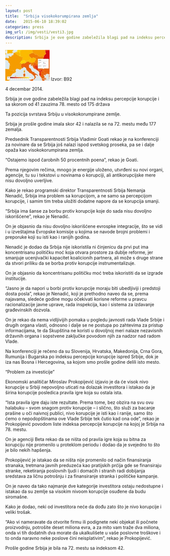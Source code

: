```yaml
---
layout: post
title:  "Srbija visokokorumpirana zemlja"
date:   2015-06-10 18:39:02
categories: press
img_url: /img/vesti/vesti3.jpg
description: Srbija je ove godine zabeležila blagi pad na indeksu percepcije korupcije i sa skorom od 41 zauzima 78. mesto od 175 država.Ta pozicija svrstava Srbiju u visokokorumpirane zemlje.Srbija je prošle godine imala skor 42 i nalazila se na 72. mestu među 177 zemalja.
---
```

<img src="/img/vesti/vesti3.jpg"/>
Izvor: B92

4 decembar 2014.

Srbija je ove godine zabeležila blagi pad na indeksu percepcije korupcije i sa skorom od 41 zauzima 78. mesto od 175 država

Ta pozicija svrstava Srbiju u visokokorumpirane zemlje.

Srbija je prošle godine imala skor 42 i nalazila se na 72. mestu među 177 zemalja.

Predsednik Transparentnosti Srbija Vladimir Goati rekao je na konferenciji za novinare da se Srbija još nalazi ispod svetskog proseka, pa se i dalje opaža kao visokokorumpirana zemlja.

“Ostajemo ispod čarobnih 50 procentnih poena”, rekao je Goati.

Prema njegovim rečima, mnogo je energije uloženo, utvrđeni su novi organi, agencije, tu su i tekstovi u novinama o korupciji, ali antikorupcijske mere nisu dovoljno uverljive.

Kako je rekao programski direktor Transparentnosti Srbija Nemanja Nenadić, Srbija ima problem sa korupcijom, a ne samo sa percepcijom korupcije, i samim tim treba uložiti dodatne napore da se korupcija smanji.

“Srbija ima šanse za borbu protiv korupcije koje do sada nisu dovoljno iskorišćene”, rekao je Nenadić.

On je objasnio da nisu dovoljno iskorišćene evrospke integracije, što se vidi i u izveštajima Evropske komisije u kojima se navode brojni problemi i preporuke koji su isti kao i ranijih godina.

Nenadić je dodao da Srbija nije iskoristila ni činjenicu da prvi put ima koncentrisanu političku moć koja otvara prostore za dublje reforme, jer smanjuje ucenjivački kapacitet koalicionih partnera, ali može s druge strane da stvori priliku da se borba protiv korupcije instrumentalizuje.

On je objasnio da koncentrisanu političku moć treba iskoristiti da se izgrade institucije.

“Jasno je da napori u borbi protiv korupcije moraju biti ubedljiviji i predstoji dosta posla”, rekao je Nenadić, koji je prethodno naveo da se, prema najavama, sledeće godine mogu očekivati korisne reforme u pravcu racionalizacije javne uprave, rada inspekcija, kao i sistema za izdavanje građevinskih dozvola.

On je rekao da nema vidljivijih pomaka u pogledu javnosti rada Vlade Srbije i drugih organa vlasti, odnosno i dalje se ne postupa po zahtevima za pristup informacijama, te da Skupština ne koristi u dovoljnoj meri nalaze nezavisnih državnih organa i sopstvene zaključke povodom njih za nadzor nad radom Vlade.

Na konferenciji je rečeno da su Slovenija, Hrvatska, Makedonija, Crna Gora, Rumunija i Bugarska po indeksu percepcije korupcije ispred Srbije, dok je iza nas Bosna i Hercegovina, sa kojom smo prošle godine delili isto mesto.

 

“Problem za investicije”
 

Ekonomski analitičar Miroslav Prokopijević izjavio je da će visok nivo korupcije u Srbiji nepovoljno uticati na dolazak investitora i istakao da je širina korupcije posledica pravila igre koja su ostala ista.


“Ista pravila igre daju iste rezultate. Prema tome, bez obzira na svu ovu halabuku – svom snagom protiv korupcije – i slično, što služi za bacanje prašine u oči naivnoj publici, nivo korupcije je isti kao i ranije, samo što ćemo o nepodopštinama ove Vlade Srbije tek čutio kad ona ode”, rekao je Prokopijević povodom liste indeksa percepcije korupcije na kojoj je Srbija na 78. mestu. 

On je agenciji Beta rekao da se ništa od pravila igre koja su bitna za korupciju nije promenilo u proteklom periodu i dodao da je svejedno to što je bilo nekih hapšenja. 

Prokopijević je istakao da se ništa nije promenilo od način finansiranja stranaka, tretmana javnih preduzeća kao pratijskih prćija gde se finansiraju stranke, reketiranja poslovnih ljudi i domaćih i stranih radi dobijanja sredstava za ličnu potrošnju i za finansiranje stranka i političke kampanje.

On je naveo da tako najmanje dve kategorije investitora ostaju nedostupne i istakao da su zemlje sa visokim nivoom korupcije osuđene da budu siromašne.

Kako je dodao, neki od investitora neće da dođu zato što je nivo korupcije i veliki trošak. 

“Ako vi nameravate da otvorite firmu ili podignete neki objekat ili počnete proizvodnju, potrošite deset miliona evra, a za mito vam traže dva miliona, onda vi tih dodatnih dva morate da ukalkulišete u vaše poslovne troškove i to onda naravno neke poslove čini neisplativim”, rekao je Prokopijević.

Prošle godine Srbija je bila na 72. mestu sa indeksom 42.